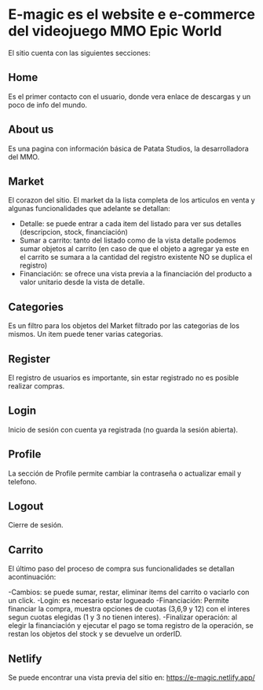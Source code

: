 # E-magic es el website e e-commerce del videojuego MMO Epic World

El sitio cuenta con las siguientes secciones:

## Home

Es el primer contacto con el usuario, donde vera enlace de descargas y un poco de info del mundo.

## About us

Es una pagina con información básica de Patata Studios, la desarrolladora del MMO.

## Market

El corazon del sitio. El market da la lista completa de los articulos en venta y algunas funcionalidades que adelante se detallan:

- Detalle: se puede entrar a cada item del listado para ver sus detalles (descripcion, stock, financiación)
- Sumar a carrito: tanto del listado como de la vista detalle podemos sumar objetos al carrito (en caso de que el objeto a agregar ya este en el carrito se sumara a la cantidad del registro existente NO se duplica el registro)
- Financiación: se ofrece una vista previa a la financiación del producto a valor unitario desde la vista de detalle.

## Categories

Es un filtro para los objetos del Market filtrado por las categorias de los mismos. Un item puede tener varias categorias.

## Register

El registro de usuarios es importante, sin estar registrado no es posible realizar compras.

## Login

Inicio de sesión con cuenta ya registrada (no guarda la sesión abierta).

## Profile

La sección de Profile permite cambiar la contraseña o actualizar email y telefono.

## Logout

Cierre de sesión.

## Carrito

El último paso del proceso de compra sus funcionalidades se detallan acontinuación:

-Cambios: se puede sumar, restar, eliminar items del carrito o vaciarlo con un click.
-Login: es necesario estar logueado
-Financiación: Permite financiar la compra, muestra opciones de cuotas (3,6,9 y 12) con el interes segun cuotas elegidas (1 y 3 no tienen interes).
-Finalizar operación: al elegir la financiación y ejecutar el pago se toma registro de la operación, se restan los objetos del stock y se devuelve un orderID.

## Netlify

Se puede encontrar una vista previa del sitio en:
https://e-magic.netlify.app/
